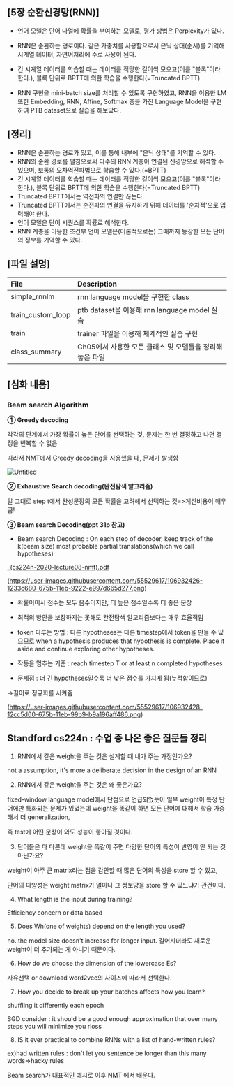 ## [5장 순환신경망(RNN)]

- 언어 모델은 단어 나열에 확률을 부여하는 모델로, 평가 방법은 Perplexity가 있다.

- RNN은 순환하는 경로이다. 같은 가중치를 사용함으로서 은닉 상태(순서)를 기억해 시계열 데이터, 자연어처리에 주로 사용이 된다.

- 긴 시계열 데이터를 학습할 때는 데이터를 적당한 길이씩 모으고(이를 "블록"이라 한다.), 블록 단위로 BPTT에 의한 학습을 수행한다(=Truncated BPTT)

- RNN 구현을 mini-batch size를 처리할 수 있도록 구현하였고, RNN을 이용한 LM 또한 Embedding, RNN, Affine, Softmax 층을 가진 Language Model을 구현하여 PTB dataset으로 실습을 해보았다.


## [정리]

- RNN은 순환하는 경로가 있고, 이를 통해 내부에 "은닉 상태"를 기억할 수 있다.
- RNN의 순환 경로를 펼침으로써 다수의 RNN 계층이 연결된 신경망으로 해석할 수 있으며, 보통의 오차역전파법으로 학습할 수 있다.(=BPTT)
- 긴 시계열 데이터를 학습할 때는 데이터를 적당한 길이씩 모으고(이를 "블록"이라 한다.), 블록 단위로 BPTT에 의한 학습을 수행한다(=Truncated BPTT)
- Truncated BPTT에서는 역전파의 연결만 끊는다.
- Truncated BPTT에서는 순전파의 연결을 유지하기 위해 데이터를 '순차적'으로 입력해야 한다.
- 언어 모델은 단어 시퀀스를 확률로 해석한다.
- RNN 계층을 이용한 조건부 언어 모델은(이론적으로는) 그때까지 등장한 모든 단어의 정보를 기억할 수 있다.


## [파일 설명]

|File|Description|
|:-- |:-- |
|simple_rnnlm|rnn language model을 구현한 class|
|train_custom_loop|ptb dataset을 이용해 rnn language model 실습|
|train|trainer 파일을 이용해 체계적인 실습 구현|
|class_summary|Ch05에서 사용한 모든 클래스 및 모델들을 정리해 놓은 파일|

## [심화 내용]

### Beam search Algorithm

**① Greedy decoding**

각각의 단계에서 가장 확률이 높은 단어를 선택하는 것, 문제는 한 번 결정하고 나면 결정을 번복할 수 없음

따라서 NMT에서 Greedy decoding을 사용했을 때, 문제가 발생함

![Untitled](https://user-images.githubusercontent.com/55529617/106932431-1364f380-675b-11eb-9f69-bd68c70bf57f.png)

**② Exhaustive Search decoding(완전탐색 알고리즘)**

말 그대로 step t에서 완성문장의 모든 확률을 고려해서 선택하는 것=>계산비용이 매우 큼!

**③ Beam search Decoding(ppt 31p 참고)**

- Beam search Decoding : On each step of decoder, keep track of the k(beam size) most probable partial translations(which we call hypotheses)

[_(cs224n-2020-lecture08-nmt).pdf](https://github.com/hyehyeonmoon/DL_from_scratch_2/files/5927508/_.cs224n-2020-lecture08-nmt.pdf)

(https://user-images.githubusercontent.com/55529617/106932426-1233c680-675b-11eb-9222-e997d665d277.png)

- 확률이어서 점수는 모두 음수이지만, 더 높은 점수일수록 더 좋은 문장
- 최적의 방안을 보장하지는 못해도 완전탐색 알고리즘보다는 매우 효율적임

- <END> token 다루는 방법 : 다른 hypotheses는 다른 timestep에서 <END>token을 만들 수 있으므로 when a hypothesis produces <END> that hypothesis is complete. Place it aside and continue exploring other hypotheses.
- 작동을 멈추는 기준 : reach timestep T or at least n completed hypotheses
- 문제점 : 더 긴 hypotheses일수록 더 낮은 점수를 가지게 됨(누적합이므로)

→길이로 정규화를 시켜줌

(https://user-images.githubusercontent.com/55529617/106932428-12cc5d00-675b-11eb-99b9-b9a196aff486.png)

## Standford cs224n : 수업 중 나온 좋은 질문들 정리

1. RNN에서 같은 weight을 주는 것은 설계할 때 내가 주는 가정인가요?

not a assumption, it's more a deliberate decision in the design of an RNN

2. RNN에서 같은 weight을 주는 것은 왜 좋은가요?

fixed-window language model에서 단점으로 언급되었듯이 일부 weight이 특정 단어에만 특화되는 문제가 있었는데 weight을 똑같이 하면 모든 단어에 대해서 학습 가증해서 더 generalization,

즉 test에 어떤 문장이 와도 성능이 좋아질 것이다.

3. 단어들은 다 다른데 weight을 똑같이 주면 다양한 단어의 특성이 반영이 안 되는 것 아닌가요?

weight이 아주 큰 matrix라는 점을 감안할 때 많은 단어의 특성을 store 할 수 있고,

단어의 다양성은 weight matrix가 얼마나 그 정보양을 store 할 수 있느냐가 관건이다.

4. What length is the input during training?

Efficiency concern or data based

5. Does Wh(one of weights) depend on the length you used?

no. the model size doesn't increase for longer input. 길어지더라도 새로운 weight이 더 추가되는 게 아니기 때문이다.

6. How do we choose the dimension of the lowercase Es?

자유선택 or download word2vec의 사이즈에 따라서 선택한다.

7. How you decide to break up your batches affects how you learn?

shuffling it differently each epoch

SGD consider : it should be a good enough approximation that over many steps you will minimize you rloss

8. IS it ever practical to combine RNNs with a list of hand-written rules?

ex)had written rules : don't let you sentence be longer than this many words⇒hacky rules

Beam search가 대표적인 예시로 이후 NMT 에서 배운다.
